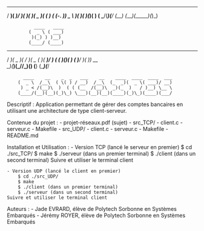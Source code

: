   ___  ____  ___  ____  ____  _____  _  _ 
 / __)( ___)/ __)(_  _)(_  _)(  _  )( \( )
( (_-. )__) \__ \  )(   _)(_  )(_)(  )  ( 
 \___/(____)(___/ (__) (____)(_____)(_)\_)
 
			  ____   ____ 
			(  _ \ ( ___)
			 )(_) ) )__) 
			(____/ (____)

  ___  _____  __  __  ____  ____  ____  ___ 
 / __)(  _  )(  \/  )(  _ \(_  _)( ___)/ __)
( (__  )(_)(  )    (  )___/  )(   )__) \__ \
 \___)(_____)(_/\/\_)(__)   (__) (____)(___/
 
		  ____    __    _  _   ___    __    ____  ____  ____  ___ 
		(  _ \  /__\  ( \( ) / __)  /__\  (_  _)(  _ \( ___)/ __)
		 ) _ < /(__)\  )  ( ( (__  /(__)\  _)(_  )   / )__) \__ \
		(____/(__)(__)(_)\_) \___)(__)(__)(____)(_)\_)(____)(___/


Descriptif : Application permettant de gérer des comptes bancaires en utilisant une architecture de type client-serveur.


Contenue du projet :
	- projet-réseaux.pdf (sujet)
	- src_TCP/
		- client.c
		- serveur.c
		- Makefile
	- src_UDP/
		- client.c
		- serveur.c
		- Makefile
	- README.md


Installation et Utilisation :
	- Version TCP (lancé le serveur en premier)
		$ cd ./src_TCP/
		$ make
		$ ./serveur (dans un premier terminal)
		$ ./client (dans un second terminal)
	Suivre et utiliser le terminal client
	
	- Version UDP (lancé le client en premier)
		$ cd ./src_UDP/
		$ make
		$ ./client (dans un premier terminal)
		$ ./serveur (dans un second terminal)
	Suivre et utiliser le terminal client


Auteurs :
	- Jade EVRARD, élève de Polytech Sorbonne en Systèmes Embarqués
	- Jérémy ROYER, élève de Polytech Sorbonne en Systèmes Embarqués

